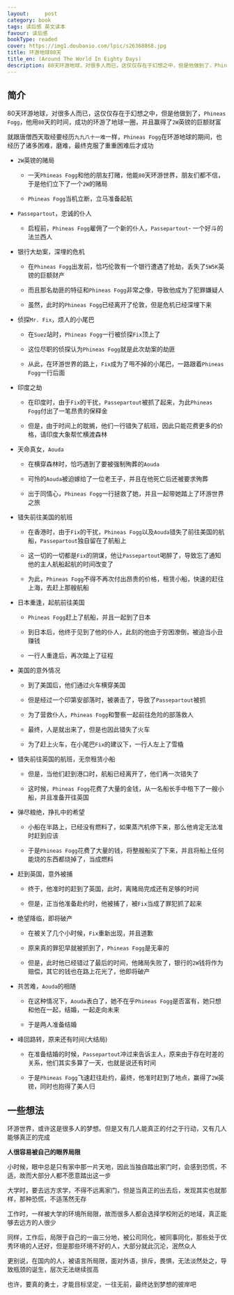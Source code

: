 ```yaml
---
layout:     post
category: book
tags: 读后感 英文读本
favour: 读后感
bookType: readed
cover: https://img1.doubanio.com/lpic/s26368868.jpg
title: 环游地球80天
title_en: (Around The World In Eighty Days)
description: 80天环游地球，对很多人而已，这仅仅存在于幻想之中，但是他做到了，Phineas Fogg，他用80天的时间，成功的环游了地球一圈，并且赢得了2W英镑的巨额财富
---
```


## 简介

80天环游地球，对很多人而已，这仅仅存在于幻想之中，但是他做到了，`Phineas Fogg`，他用`80`天的时间，成功的环游了地球一圈，并且赢得了`2W`英镑的巨额财富

就跟唐僧西天取经要经历`九九八十一难`一样，`Phineas Fogg`在环游地球的期间，也经历了诸多困难，磨难，最终克服了重重困难后才成功

- `2W`英镑的赌局

    - 一天`Phineas Fogg`和他的朋友打赌，他能`80`天环游世界，朋友们都不信，于是他们立下了一个`2W`的赌局
    
    - `Phineas Fogg`当机立断，立马准备起航
    
- `Passepartout`，忠诚的仆人

    - 启程前，`Phineas Fogg`雇佣了一个新的仆人，`Passepartout`- 一个好斗的法兰西人
    
- 银行大劫案，深埋的危机

    - 在`Phineas Fogg`出发前，恰巧伦敦有一个银行遭遇了抢劫，丢失了`5W5K`英镑的巨额财产
    
    - 而且那名劫匪的特征和`Phineas Fogg`非常之像，导致他成为了犯罪嫌疑人
    
    - 虽然，此时的`Phineas Fogg`已经离开了伦敦，但是危机已经深埋下来
    
- 侦探`Mr. Fix`，烦人的小尾巴

    - 在`Suez`站时，`Phineas Fogg`一行被侦探`Fix`顶上了
    
    - 这位尽职的侦探认为`Phineas Fogg`就是此次劫案的劫匪
    
    - 从此，在环游世界的路上，`Fix`成为了甩不掉的小尾巴，一路跟着`Phineas Fogg`一行后面
    
- 印度之劫

    - 在印度时，由于`Fix`的干扰，`Passepartout`被抓了起来，为此`Phineas Fogg`付出了一笔昂贵的保释金
    
    - 但是，由于时间上的耽搁，他们一行错失了航班，因此只能花费更多的价格，请印度大象帮忙横渡森林

- 天命真女，`Aouda`

    - 在横穿森林时，恰巧遇到了要被强制殉葬的`Aouda`
    
    - 可怜的`Aouda`被迫嫁给了一位老王子，并且在他死亡后还被要求殉葬
    
    - 出于同情心，`Phineas Fogg`一行拯救了她，并且一起带她踏上了环游世界之旅
    
- 错失前往美国的航班

    - 在香港时，由于`Fix`的干扰，`Phineas Fogg`以及`Aouda`错失了前往美国的航船，`Passepartout`独自留在了航船上
    
    - 这一切的一切都是`Fix`的阴谋，他让`Passepartout`喝醉了，导致忘了通知他的主人航船起航的时间改变了
    
    - 为此，`Phineas Fogg`不得不再次付出昂贵的价格，租赁小船，快速的赶往上海，去赶上那艘航船
    
- 日本重逢，起航前往美国

    - `Phineas Fogg`赶上了航船，并且一起到了日本
    
    - 到日本后，他终于见到了他的仆人，此刻的他由于穷困潦倒，被迫当小丑赚钱
    
    - 一行人重逢后，再次踏上了征程
    
- 美国的意外情况

    - 到了美国后，他们通过火车横穿美国
    
    - 但是经过一个印第安部落时，被袭击了，导致了`Passepartout`被抓
    
    - 为了营救仆人，`Phineas Fogg`和警察一起前往危险的部落救人
    
    - 最终，人是就出来了，但是也因此错失了火车
    
    - 为了赶上火车，在小尾巴`Fix`的建议下，一行人左上了雪橇

- 错失前往英国的航班，无奈租赁小船

    - 但是，当他们赶到港口时，航船已经离开了，他们再一次错失了
    
    - 这时候，`Phineas Fogg`花费了大量的金钱，从一名船长手中租下了一艘小船，并且准备开往英国
    
- 弹尽粮绝，挣扎中的希望

    - 小船在半路上，已经没有燃料了，如果蒸汽机停下来，那么他肯定无法准时赶到应该
    
    - 于是`Phineas Fogg`花费了大量的钱，将整艘船买了下来，并且将船上任何能烧的东西都烧掉了，当成燃料
    
- 赶到英国，意外被捕

    - 终于，他准时的赶到了英国，此时，离赌局完成还有足够的时间
    
    - 但是，正当他准备赴约时，他被捕了，被`Fix`当成了罪犯抓了起来
    
- 绝望降临，即将破产

    - 在被关了几个小时候，`Fix`重新出现，并且道歉
    
    - 原来真的罪犯早就被抓到了，`Phineas Fogg`是无辜的
    
    - 但是，此时他已经错过了最后的时间，他赌局失败了，银行的`2W`钱将作为赔偿，其它的钱也在路上花光了，他即将破产
    
- 共苦难，`Aouda`的相随

    - 在这种情况下，`Aouda`表白了，她不在乎`Phineas Fogg`是否富有，她只想和他在一起，结婚，一起走向未来
    
    - 于是两人准备结婚

- 峰回路转，原来还有时间(大结局)

    - 在准备结婚的时候，`Passepartout`冲过来告诉主人，原来由于存在时差的关系，他们其实多算了一天，也就是说还有时间
    
    - 于是`Phineas Fogg`飞速赶往赴约，最终，他准时赶到了地点，赢得了`2W`英镑，同时也抱得了美人归

## 一些想法
环游世界，或许这是很多人的梦想。但是又有几人能真正的付之于行动，又有几人能够真正的完成

__人很容易被自己的眼界局限__

小时候，眼中总是只有家中那一片天地，因此当独自踏出家门时，会感到恐慌，不适，故而大部分人都不愿意踏出这一步

大学时，要去远方求学，不得不远离家门，但是当真正的出去后，发现其实也就那样，那种恐慌，不适荡然无存

工作时，一样被大学的环境所局限，故而很多人都会选择学校附近的地域，真正能够去远方的人很少

同样，工作后，局限于自己的一亩三分地，被公司同化，被同事同化，那些处于优秀环境的人还好，但是那些环境不好的人，大部分就此沉沦，泯然众人

更别说，在国内的人，被语言所局限，面对外语，排斥，畏惧，无法淡然处之，导致瓶颈的诞生，层次无法继续拔高

也许，要真的勇士，才能目标坚定，一往无前，最终达到梦想的彼岸吧